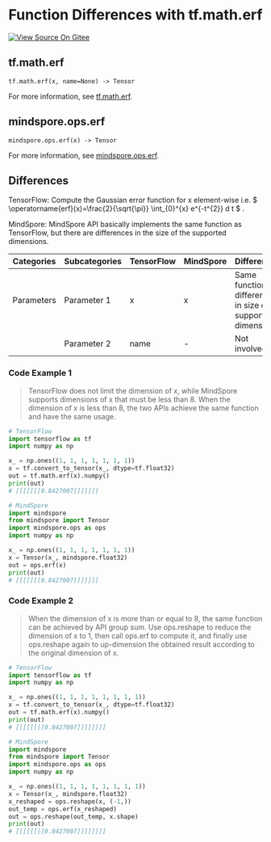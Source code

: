 # Function Differences with tf.math.erf

[![View Source On Gitee](https://mindspore-website.obs.cn-north-4.myhuaweicloud.com/website-images/r1.11/resource/_static/logo_source_en.png)](https://gitee.com/mindspore/docs/blob/r1.11/docs/mindspore/source_en/note/api_mapping/tensorflow_diff/erf.md)

## tf.math.erf

```text
tf.math.erf(x, name=None) -> Tensor
```

For more information, see [tf.math.erf](https://tensorflow.google.cn/versions/r2.6/api_docs/python/tf/math/erf).

## mindspore.ops.erf

```text
mindspore.ops.erf(x) -> Tensor
```

For more information, see [mindspore.ops.erf](https://www.mindspore.cn/docs/en/r1.11/api_python/ops/mindspore.ops.erf.html).

## Differences

TensorFlow: Compute the Gaussian error function for x element-wise i.e. $ \operatorname{erf}(x)=\frac{2}{\sqrt{\pi}} \int_{0}^{x} e^{-t^{2}} d t $ .

MindSpore: MindSpore API basically implements the same function as TensorFlow, but there are differences in the size of the supported dimensions.

| Categories | Subcategories |TensorFlow | MindSpore | Differences |
| --- | --- | --- | --- |---|
|Parameters | Parameter 1 | x | x |Same function, difference in size of supported dimensions |
|| Parameter 2 | name | - |Not involved |

### Code Example 1

> TensorFlow does not limit the dimension of x, while MindSpore supports dimensions of x that must be less than 8. When the dimension of x is less than 8, the two APIs achieve the same function and have the same usage.

```python
# TensorFlow
import tensorflow as tf
import numpy as np

x_ = np.ones((1, 1, 1, 1, 1, 1, 1))
x = tf.convert_to_tensor(x_, dtype=tf.float32)
out = tf.math.erf(x).numpy()
print(out)
# [[[[[[[0.8427007]]]]]]]

# MindSpore
import mindspore
from mindspore import Tensor
import mindspore.ops as ops
import numpy as np

x_ = np.ones((1, 1, 1, 1, 1, 1, 1))
x = Tensor(x_, mindspore.float32)
out = ops.erf(x)
print(out)
# [[[[[[[0.8427007]]]]]]]
```

### Code Example 2

> When the dimension of x is more than or equal to 8, the same function can be achieved by API group sum. Use ops.reshape to reduce the dimension of x to 1, then call ops.erf to compute it, and finally use ops.reshape again to up-dimension the obtained result according to the original dimension of x.

```python
# TensorFlow
import tensorflow as tf
import numpy as np

x_ = np.ones((1, 1, 1, 1, 1, 1, 1, 1))
x = tf.convert_to_tensor(x_, dtype=tf.float32)
out = tf.math.erf(x).numpy()
print(out)
# [[[[[[[[0.8427007]]]]]]]]

# MindSpore
import mindspore
from mindspore import Tensor
import mindspore.ops as ops
import numpy as np

x_ = np.ones((1, 1, 1, 1, 1, 1, 1, 1))
x = Tensor(x_, mindspore.float32)
x_reshaped = ops.reshape(x, (-1,))
out_temp = ops.erf(x_reshaped)
out = ops.reshape(out_temp, x.shape)
print(out)
# [[[[[[[[0.8427007]]]]]]]]
```

